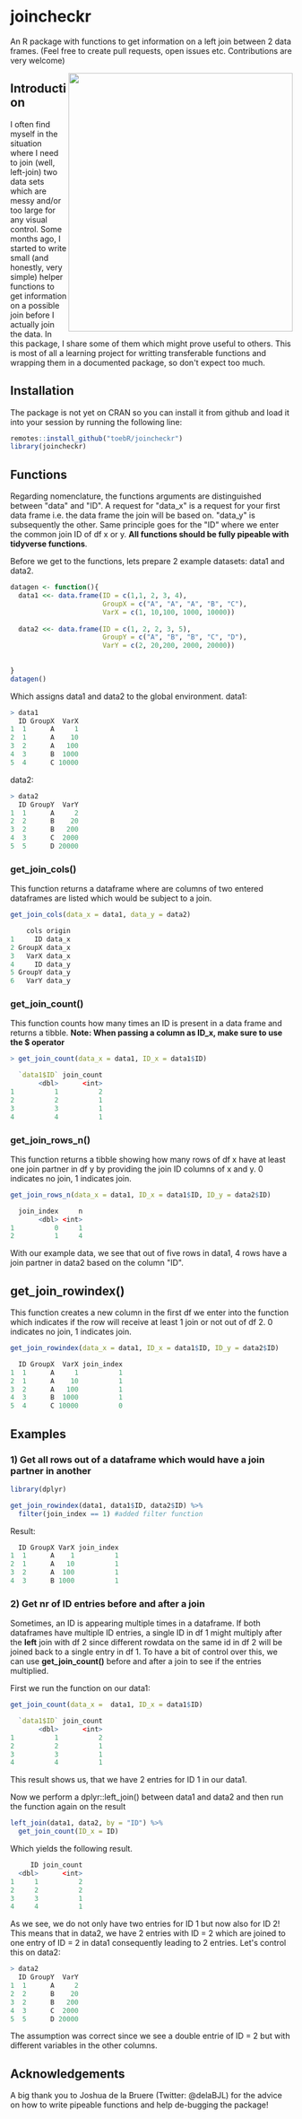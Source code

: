 # joincheckr
An R package with functions to get information on a left join between 2 data frames.
(Feel free to create pull requests, open issues etc. Contributions are very welcome)


<img src="https://user-images.githubusercontent.com/65813696/105766734-63bda380-5f5a-11eb-94bb-6f78f021e805.png" width="400" height="461" align = "right" />

## Introduction
I often find myself in the situation where I need to join (well, left-join) two data sets which are messy and/or too large for any visual control.
Some months ago, I started to write small (and honestly, very simple) helper functions to get information on a possible join before I actually join the data.
In this package, I share some of them which might prove useful to others. This is most of all a learning project for writting transferable functions and wrapping them in a documented package, so don't expect too much.

## Installation
The package is not yet on CRAN so you can install it from github and load it into your session by running the following line:

```r
remotes::install_github("toebR/joincheckr")
library(joincheckr)
```

## Functions
Regarding nomenclature, the functions arguments are distinguished between "data" and "ID". A request for "data_x" is a request for your first data frame i.e. the data frame the join will be based on. "data_y" is subsequently the other. Same principle goes for the "ID" where we enter the common join ID of df x or y. **All functions should be fully pipeable with tidyverse functions**.

Before we get to the functions, lets prepare 2 example datasets: data1 and data2.

```r
datagen <- function(){
  data1 <<- data.frame(ID = c(1,1, 2, 3, 4),
                       GroupX = c("A", "A", "A", "B", "C"),
                       VarX = c(1, 10,100, 1000, 10000))
  
  data2 <<- data.frame(ID = c(1, 2, 2, 3, 5),
                       GroupY = c("A", "B", "B", "C", "D"),
                       VarY = c(2, 20,200, 2000, 20000))
  
  
}
datagen()
```
Which assigns data1 and data2 to the global environment.
data1:
```r
> data1
  ID GroupX  VarX
1  1      A     1
2  1      A    10
3  2      A   100
4  3      B  1000
5  4      C 10000
```
data2:
```r
> data2
  ID GroupY  VarY
1  1      A     2
2  2      B    20
3  2      B   200
4  3      C  2000
5  5      D 20000
```

### get_join_cols()
This function returns a dataframe where are columns of two entered dataframes are listed which would be subject to a join.

```r
get_join_cols(data_x = data1, data_y = data2)
```
```r
    cols origin
1     ID data_x
2 GroupX data_x
3   VarX data_x
4     ID data_y
5 GroupY data_y
6   VarY data_y
```
### get_join_count()
This function counts how many times an ID is present in a data frame and returns a tibble.
**Note: When passing a column as ID_x, make sure to use the $ operator**

```r
> get_join_count(data_x = data1, ID_x = data1$ID)
```
```r
  `data1$ID` join_count
       <dbl>      <int>
1          1          2
2          2          1
3          3          1
4          4          1
```

### get_join_rows_n()
This function returns a tibble showing how many rows of df x have at least one join partner in df y by providing the join ID columns of x and y.
0 indicates no join, 1 indicates join.
```r
get_join_rows_n(data_x = data1, ID_x = data1$ID, ID_y = data2$ID)
```
```r
  join_index     n
       <dbl> <int>
1          0     1
2          1     4
```
With our example data, we see that out of five rows in data1, 4 rows have a join partner in data2 based on the column "ID".

## get_join_rowindex()
This function creates a new column in the first df we enter into the function which indicates if the row will receive at least 1 join or not out of df 2. 0 indicates no join, 1 indicates join.
```r
get_join_rowindex(data_x = data1, ID_x = data1$ID, ID_y = data2$ID)
```
```r
  ID GroupX  VarX join_index
1  1      A     1          1
2  1      A    10          1
3  2      A   100          1
4  3      B  1000          1
5  4      C 10000          0
```
## Examples
### 1) Get all rows out of a dataframe which would have a join partner in another
```r
library(dplyr)

get_join_rowindex(data1, data1$ID, data2$ID) %>%
  filter(join_index == 1) #added filter function

```
Result:
```r
  ID GroupX VarX join_index
1  1      A    1          1
2  1      A   10          1
3  2      A  100          1
4  3      B 1000          1
```

### 2) Get nr of ID entries before and after a join
Sometimes, an ID is appearing multiple times in a dataframe. If both dataframes have multiple ID entries, a single ID in df 1 might multiply after the **left** join with df 2 since different rowdata on the same id in df 2 will be joined back to a single entry in df 1. To have a bit of control over this, we can use **get_join_count()** before and after a join to see if the entries multiplied.

First we run the function on our data1:
```r
get_join_count(data_x =  data1, ID_x = data1$ID)
```
```r
  `data1$ID` join_count
       <dbl>      <int>
1          1          2
2          2          1
3          3          1
4          4          1
```
This result shows us, that we have 2 entries for ID 1 in our data1.

Now we perform a dplyr::left_join() between data1 and data2 and then run the function again on the result
```r
left_join(data1, data2, by = "ID") %>%
  get_join_count(ID_x = ID)
```
Which yields the following result.
```r
     ID join_count
  <dbl>      <int>
1     1          2
2     2          2
3     3          1
4     4          1
```
As we see, we do not only have two entries for ID 1 but now also for ID 2! This means that in data2, we have 2 entries with ID = 2 which are joined to one entry of ID = 2 in data1 consequently leading to 2 entries. Let's control this on data2:
```r
> data2
  ID GroupY  VarY
1  1      A     2
2  2      B    20
3  2      B   200
4  3      C  2000
5  5      D 20000
```
The assumption was correct since we see a double entrie of ID = 2 but with different variables in the other columns.

## Acknowledgements
A big thank you to Joshua de la Bruere (Twitter: @delaBJL) for the advice on how to write pipeable functions and help de-bugging the package!
